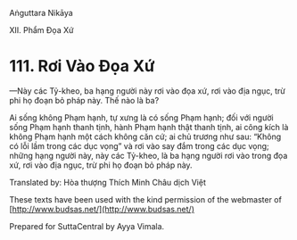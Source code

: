 

Aṅguttara Nikāya

XII. Phẩm Ðọa Xứ

# 111\. Rơi Vào Ðọa Xứ

—Này các Tỷ-kheo, ba hạng người này rơi vào đọa xứ, rơi vào địa ngục, trừ phi họ đoạn bỏ pháp này. Thế nào là ba?

Ai sống không Phạm hạnh, tự xưng là có sống Phạm hạnh; đối với người sống Phạm hạnh thanh tịnh, hành Phạm hạnh thật thanh tịnh, ai công kích là không Phạm hạnh một cách không căn cứ; ai chủ trương như sau: “Không có lỗi lầm trong các dục vọng” và rơi vào say đắm trong các dục vọng; những hạng người này, này các Tỷ-kheo, là ba hạng người rơi vào trong đọa xứ, rơi vào địa ngục, trừ phi họ đoạn bỏ pháp này.

Translated by: Hòa thượng Thích Minh Châu dịch Việt

These texts have been used with the kind permission of the webmaster of [http://www.budsas.net/](http://www.budsas.net/)

Prepared for SuttaCentral by Ayya Vimala.